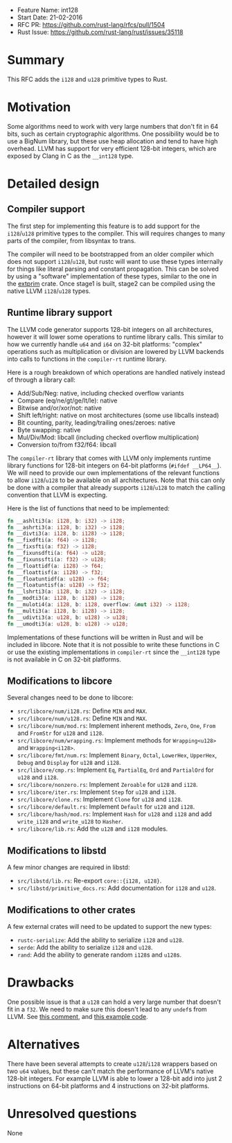 - Feature Name: int128
- Start Date: 21-02-2016
- RFC PR: https://github.com/rust-lang/rfcs/pull/1504
- Rust Issue: https://github.com/rust-lang/rust/issues/35118

# Summary
[summary]: #summary

This RFC adds the `i128` and `u128` primitive types to Rust.

# Motivation
[motivation]: #motivation

Some algorithms need to work with very large numbers that don't fit in 64 bits, such as certain cryptographic algorithms. One possibility would be to use a BigNum library, but these use heap allocation and tend to have high overhead. LLVM has support for very efficient 128-bit integers, which are exposed by Clang in C as the `__int128` type.

# Detailed design
[design]: #detailed-design

## Compiler support

The first step for implementing this feature is to add support for the `i128`/`u128` primitive types to the compiler. This will requires changes to many parts of the compiler, from libsyntax to trans.

The compiler will need to be bootstrapped from an older compiler which does not support `i128`/`u128`, but rustc will want to use these types internally for things like literal parsing and constant propagation. This can be solved by using a "software" implementation of these types, similar to the one in the [extprim](https://github.com/kennytm/extprim) crate. Once stage1 is built, stage2 can be compiled using the native LLVM `i128`/`u128` types.

## Runtime library support

The LLVM code generator supports 128-bit integers on all architectures, however it will lower some operations to runtime library calls. This similar to how we currently handle `u64` and `i64` on 32-bit platforms: "complex" operations such as multiplication or division are lowered by LLVM backends into calls to functions in the `compiler-rt` runtime library.

Here is a rough breakdown of which operations are handled natively instead of through a library call:
- Add/Sub/Neg: native, including checked overflow variants
- Compare (eq/ne/gt/ge/lt/le): native
- Bitwise and/or/xor/not: native
- Shift left/right: native on most architectures (some use libcalls instead)
- Bit counting, parity, leading/trailing ones/zeroes: native
- Byte swapping: native
- Mul/Div/Mod: libcall (including checked overflow multiplication)
- Conversion to/from f32/f64: libcall

The `compiler-rt` library that comes with LLVM only implements runtime library functions for 128-bit integers on 64-bit platforms (`#ifdef __LP64__`). We will need to provide our own implementations of the relevant functions to allow `i128`/`u128` to be available on all architectures. Note that this can only be done with a compiler that already supports `i128`/`u128` to match the calling convention that LLVM is expecting.

Here is the list of functions that need to be implemented:

```rust
fn __ashlti3(a: i128, b: i32) -> i128;
fn __ashrti3(a: i128, b: i32) -> i128;
fn __divti3(a: i128, b: i128) -> i128;
fn __fixdfti(a: f64) -> i128;
fn __fixsfti(a: f32) -> i128;
fn __fixunsdfti(a: f64) -> u128;
fn __fixunssfti(a: f32) -> u128;
fn __floattidf(a: i128) -> f64;
fn __floattisf(a: i128) -> f32;
fn __floatuntidf(a: u128) -> f64;
fn __floatuntisf(a: u128) -> f32;
fn __lshrti3(a: i128, b: i32) -> i128;
fn __modti3(a: i128, b: i128) -> i128;
fn __muloti4(a: i128, b: i128, overflow: &mut i32) -> i128;
fn __multi3(a: i128, b: i128) -> i128;
fn __udivti3(a: u128, b: u128) -> u128;
fn __umodti3(a: u128, b: u128) -> u128;
```

Implementations of these functions will be written in Rust and will be included in libcore. Note that it is not possible to write these functions in C or use the existing implementations in `compiler-rt` since the `__int128` type is not available in C on 32-bit platforms.

## Modifications to libcore

Several changes need to be done to libcore:
- `src/libcore/num/i128.rs`: Define `MIN` and `MAX`.
- `src/libcore/num/u128.rs`: Define `MIN` and `MAX`.
- `src/libcore/num/mod.rs`: Implement inherent methods, `Zero`, `One`, `From` and `FromStr` for `u128` and `i128`.
- `src/libcore/num/wrapping.rs`: Implement methods for `Wrapping<u128>` and `Wrapping<i128>`.
- `src/libcore/fmt/num.rs`: Implement `Binary`, `Octal`, `LowerHex`, `UpperHex`, `Debug` and `Display` for `u128` and `i128`.
- `src/libcore/cmp.rs`: Implement `Eq`, `PartialEq`, `Ord` and `PartialOrd` for `u128` and `i128`.
- `src/libcore/nonzero.rs`: Implement `Zeroable` for `u128` and `i128`.
- `src/libcore/iter.rs`: Implement `Step` for `u128` and `i128`.
- `src/libcore/clone.rs`: Implement `Clone` for `u128` and `i128`.
- `src/libcore/default.rs`: Implement `Default` for `u128` and `i128`.
- `src/libcore/hash/mod.rs`: Implement `Hash` for `u128` and `i128` and add `write_i128` and `write_u128` to `Hasher`.
- `src/libcore/lib.rs`: Add the `u128` and `i128` modules.

## Modifications to libstd

A few minor changes are required in libstd:
- `src/libstd/lib.rs`: Re-export `core::{i128, u128}`.
- `src/libstd/primitive_docs.rs`: Add documentation for `i128` and `u128`.

## Modifications to other crates

A few external crates will need to be updated to support the new types:
- `rustc-serialize`: Add the ability to serialize `i128` and `u128`.
- `serde`: Add the ability to serialize `i128` and `u128`.
- `rand`: Add the ability to generate random `i128`s and `u128`s.

# Drawbacks
[drawbacks]: #drawbacks

One possible issue is that a `u128` can hold a very large number that doesn't fit in a `f32`. We need to make sure this doesn't lead to any `undef`s from LLVM. See [this comment](https://github.com/rust-lang/rust/issues/10185#issuecomment-110955148), and [this example code](https://gist.github.com/Amanieu/f87da5f0599b343c5500).

# Alternatives
[alternatives]: #alternatives

There have been several attempts to create `u128`/`i128` wrappers based on two `u64` values, but these can't match the performance of LLVM's native 128-bit integers. For example LLVM is able to lower a 128-bit add into just 2 instructions on 64-bit platforms and 4 instructions on 32-bit platforms.

# Unresolved questions
[unresolved]: #unresolved-questions

None

